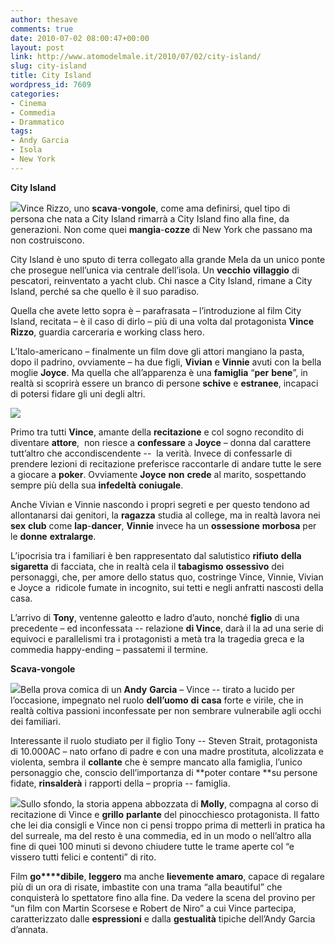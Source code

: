 ```yaml
---
author: thesave
comments: true
date: 2010-07-02 08:00:47+00:00
layout: post
link: http://www.atomodelmale.it/2010/07/02/city-island/
slug: city-island
title: City Island
wordpress_id: 7609
categories:
- Cinema
- Commedia
- Drammatico
tags:
- Andy Garcia
- Isola
- New York
---
```


**City Island**

![](http://www.atomodelmale.it/wp-content/uploads/2010/06/City-Island.jpg)Vince Rizzo, uno **scava**-**vongole**, come ama definirsi, quel tipo di persona che nata a City Island rimarrà a City Island fino alla fine, da generazioni. Non come quei **mangia**-**cozze** di New York che passano ma non costruiscono.

City Island è uno sputo di terra collegato alla grande Mela da un unico ponte che prosegue nell’unica via centrale dell’isola. Un **vecchio** **villaggio** di pescatori, reinventato a yacht club. Chi nasce a City Island, rimane a City Island, perché sa che quello è il suo paradiso.

Quella che avete letto sopra è – parafrasata – l’introduzione al film City Island, recitata – è il caso di dirlo – più di una volta dal protagonista **Vince** **Rizzo**, guardia carceraria e working class hero.<!-- more -->

L’Italo-americano – finalmente un film dove gli attori mangiano la pasta, dopo il padrino, ovviamente – ha due figli, **Vivian** e **Vinnie** avuti con la bella moglie **Joyce**. Ma quella che all’apparenza è una **famiglia** “**per** **bene**”, in realtà si scoprirà essere un branco di persone **schive** e **estranee**, incapaci di potersi fidare gli uni degli altri.

![](http://www.atomodelmale.it/wp-content/uploads/2010/06/City-Island-Vince2.jpg)

Primo tra tutti **Vince**, amante della **recitazione** e col sogno recondito di diventare **attore**,  non riesce a **confessare** a **Joyce** – donna dal carattere tutt’altro che accondiscendente --  la verità. Invece di confessarle di prendere lezioni di recitazione preferisce raccontarle di andare tutte le sere a giocare a **poker**. Ovviamente **Joyce** **non** **crede** al marito, sospettando sempre più della sua **infedeltà** **coniugale**.

Anche Vivian e Vinnie nascondo i propri segreti e per questo tendono ad allontanarsi dai genitori, la **ragazza** studia al college, ma in realtà lavora nei **sex** **club** come **lap**-**dancer**, **Vinnie** invece ha un **ossessione** **morbosa** per le **donne** **extralarge**.

L’ipocrisia tra i familiari è ben rappresentato dal salutistico **rifiuto** **della** **sigaretta** di facciata, che in realtà cela il **tabagismo** **ossessivo** dei personaggi, che, per amore dello status quo, costringe Vince, Vinnie, Vivian e Joyce a  ridicole fumate in incognito, sui tetti e negli anfratti nascosti della casa.

L’arrivo di **Tony**, ventenne galeotto e ladro d’auto, nonché **figlio** di una precedente – ed inconfessata -- relazione **di Vince**, darà il la ad una serie di equivoci e parallelismi tra i protagonisti a metà tra la tragedia greca e la commedia happy-ending – passatemi il termine.

**Scava-vongole**

![](http://www.atomodelmale.it/wp-content/uploads/2010/06/City-Island-Tony-300x199.jpg)Bella prova comica di un **Andy** **Garcia** – Vince -- tirato a lucido per l’occasione, impegnato nel ruolo **dell’uomo** **di** **casa** forte e virile, che in realtà coltiva passioni inconfessate per non sembrare vulnerabile agli occhi dei familiari.

Interessante il ruolo studiato per il figlio Tony -- Steven Strait, protagonista di 10.000AC – nato orfano di padre e con una madre prostituta, alcolizzata e violenta, sembra il **collante** che è sempre mancato alla famiglia, l’unico personaggio che, conscio dell’importanza di **poter contare **su persone fidate, **rinsalderà** i rapporti della – propria -- famiglia.

[![](http://www.atomodelmale.it/wp-content/uploads/2010/06/City-Island-Vince-300x198.jpg)](http://www.atomodelmale.it/wp-content/uploads/2010/06/City-Island-Vince.jpg)Sullo sfondo, la storia appena abbozzata di **Molly**, compagna al corso di recitazione di Vince e **grillo** **parlante** del pinocchiesco protagonista. Il fatto che lei dia consigli e Vince non ci pensi troppo prima di metterli in pratica ha del surreale, ma del resto è una commedia, ed in un modo o nell’altro alla fine di quei 100 minuti si devono chiudere tutte le trame aperte col “e vissero tutti felici e contenti” di rito.

Film **go****dibile**, **leggero** ma anche **lievemente** **amaro**, capace di regalare più di un ora di risate, imbastite con una trama “alla beautiful” che conquisterà lo spettatore fino alla fine. Da vedere la scena del provino per “un film con Martin Scorsese e Robert de Niro” a cui Vince partecipa, caratterizzato dalle **espressioni** e dalla **gestualità** tipiche dell’Andy Garcia d’annata.
